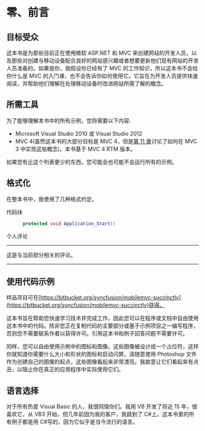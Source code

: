 # 零、前言

## 目标受众

这本书是为那些目前正在使用微软 ASP.NET 和 MVC 来创建网站的开发人员，以及那些对创建与移动设备配合良好的网站感兴趣或者想要更新他们现有网站的开发人员准备的。如果是你，我假设你已经有了 MVC 的工作知识，所以这本书不会给你什么是 MVC 的入门课，也不会告诉你如何使用它。它旨在为开发人员提供快速阅读，并帮助他们理解在处理移动设备时改进网站所需了解的概念。

## 所需工具

为了能够理解本书中的所有示例，您将需要以下内容:

*   Microsoft Visual Studio 2010 或 Visual Studio 2012
*   MVC 4(虽然这本书的大部分目标是 MVC 4，但是[第 11 章](11.html#heading_id_78)讨论了如何在 MVC 3 中实现这些概念)。本书基于 MVC 4 RTM 版本。

如果您有比这个列表更少的东西，您可能会也可能不会运行所有的示例。

## 格式化

在整本书中，我使用了几种格式约定。

代码块

```cs
      protected void Application_Start()

```

个人评论

* * *

这是与当前部分相关的评论。

* * *

## 使用代码示例

样品项目可在[https://bitbucket.org/syncfusion/mobilemvc-succinctly](https://bitbucket.org/syncfusion/mobilemvc-succinctly)获得。

这本书旨在帮助您快速学习技术并完成工作，因此您可以在程序或文档中自由使用这本书中的代码。除非您正在复制代码的主要部分或基于示例项目之一编写程序，否则您不需要联系作者以获得许可。引用这本书和例子回答问题不需要许可。

同样，您可以自由使用示例中的图标和图像。这些图像被设计成一个占位符，这样你就知道你需要什么大小和形状的图标和启动闪屏。请随意使用 Photoshop 文件作为创建自己的图像的起点，这些图像看起来非常漂亮。我故意让它们看起来有点丑，以阻止你在真正的应用程序中实际使用它们。

## 语言选择

对于所有热爱 Visual Basic 的人，我很同情你们。我用 VB 开发了将近 15 年，很喜欢它，从 VB3 开始，但几年前因为我的客户，我跳到了 C#上。这本书里的所有例子都是用 C#写的，因为它似乎是当今流行的语言。